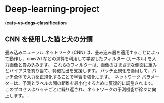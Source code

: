 # Deep-learning-project
(**cats-vs-dogs-classification**)

## CNN を使用した猫と犬の分類

畳み込みニューラル ネットワーク (CNN) は、畳み込み層を適用することによって動作し、conv2d などの演算を利用して学習したフィルター (カーネル) を入力画像と畳み込みます。 これらのフィルターは、画像のさまざまな側面に重みとバイアスを割り当て、特徴抽出を支援します。
バッチ正規化を適用して、バッチ全体で入力を正規化することで学習を強化します。 
 ネットワーク パラメーターは、予測とラベルの間の距離を最小化するために反復的に調整されます。 このプロセスはバッチごとに繰り返され、ネットワークの予測機能が徐々に向上します。..

